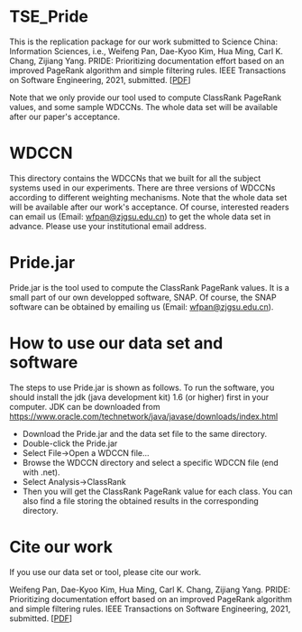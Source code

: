 # TSE_Pride
This is the replication package for our work submitted to Science China: Information Sciences, i.e., Weifeng Pan, Dae-Kyoo Kim, Hua Ming, Carl K. Chang, Zijiang Yang. PRIDE: Prioritizing documentation effort based on an improved PageRank algorithm and simple filtering rules. IEEE Transactions on Software Engineering, 2021, submitted. [[PDF](#)]

Note that we only provide our tool used to compute ClassRank PageRank values, and some sample WDCCNs. The whole data set will be available after our paper's acceptance.

# WDCCN
This directory contains the WDCCNs that we built for all the subject systems used in our experiments. There are three versions of WDCCNs according to different weighting mechanisms. Note that the whole data set will be available after our work's acceptance. Of course, interested readers can email us (Email: wfpan@zjgsu.edu.cn) to get the whole data set in advance. Please use your institutional email address.

# Pride.jar
Pride.jar is the tool used to compute the ClassRank PageRank values. It is a small part of our own developped software, SNAP. Of course, the SNAP software can be obtained by emailing us (Email: wfpan@zjgsu.edu.cn).

# How to use our data set and software
The steps to use Pride.jar is shown as follows. To run the software, you should install the jdk (java development kit) 1.6 (or higher) first in your computer. JDK can be downloaded from https://www.oracle.com/technetwork/java/javase/downloads/index.html
- Download the Pride.jar and the data set file to the same directory.
- Double-click the Pride.jar
- Select File->Open a WDCCN file...
- Browse the WDCCN directory and select a specific WDCCN file (end with .net).
- Select Analysis->ClassRank
- Then you will get the ClassRank PageRank value for each class. You can also find a file storing the obtained results in the corresponding directory.

# Cite our work
If you use our data set or tool, please cite our work.

Weifeng Pan, Dae-Kyoo Kim, Hua Ming, Carl K. Chang, Zijiang Yang. PRIDE: Prioritizing documentation effort based on an improved PageRank algorithm and simple filtering rules. IEEE Transactions on Software Engineering, 2021, submitted. [[PDF](#)]
